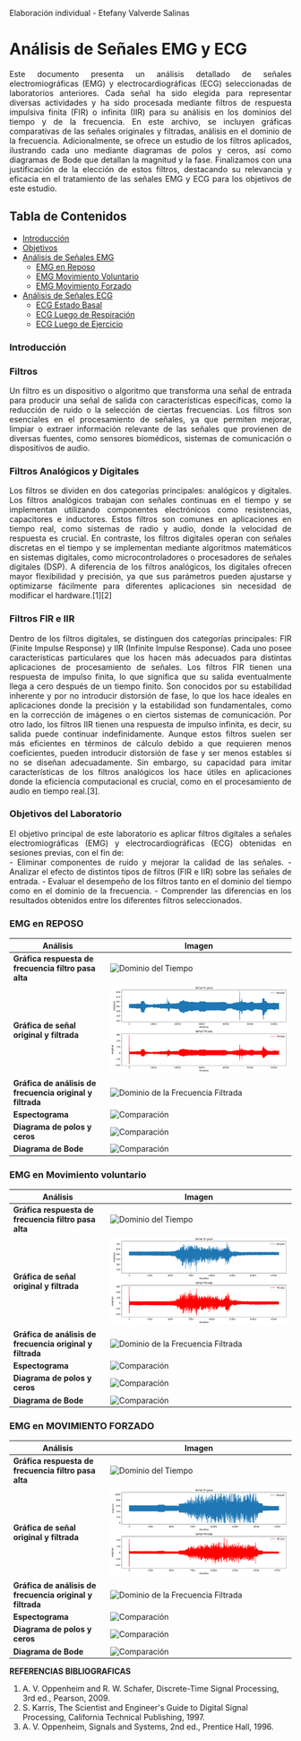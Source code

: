 Elaboración individual - Etefany Valverde Salinas 

# Análisis de Señales EMG y ECG

<div align="justify">

Este documento presenta un análisis detallado de señales electromiográficas (EMG) y electrocardiográficas (ECG) seleccionadas de laboratorios anteriores. Cada señal ha sido elegida para representar diversas actividades y ha sido procesada mediante filtros de respuesta impulsiva finita (FIR) o infinita (IIR) para su análisis en los dominios del tiempo y de la frecuencia. En este archivo, se incluyen gráficas comparativas de las señales originales y filtradas, análisis en el dominio de la frecuencia. Adicionalmente, se ofrece un estudio de los filtros aplicados, ilustrando cada uno mediante diagramas de polos y ceros, así como diagramas de Bode que detallan la magnitud y la fase. Finalizamos con una justificación de la elección de estos filtros, destacando su relevancia y eficacia en el tratamiento de las señales EMG y ECG para los objetivos de este estudio.

</div>


## Tabla de Contenidos
-  [Introducción](#Introducción)
-  [Objetivos](#objetivos)
-  [Análisis de Señales EMG](#análisis-de-señales-emg)
    - [EMG en Reposo](#emg-en-reposo)
    - [EMG Movimiento Voluntario](#emg-movimiento-voluntario)
    - [EMG Movimiento Forzado](#emg-movimiento-forzado)
- [Análisis de Señales ECG](#análisis-de-señales-ecg)
  - [ECG Estado Basal](#ecg-estado-basal)
  - [ECG Luego de Respiración](#ecg-luego-de-respiración)
  - [ECG Luego de Ejercicio](#ecg-luego-de-ejercicio)
   
### Introducción

### Filtros
<div align="justify">
Un filtro es un dispositivo o algoritmo que transforma una señal de entrada para producir una señal de salida con características específicas, como la reducción de ruido o la selección de ciertas frecuencias. Los filtros son esenciales en el procesamiento de señales, ya que permiten mejorar, limpiar o extraer información relevante de las señales que provienen de diversas fuentes, como sensores biomédicos, sistemas de comunicación o dispositivos de audio.
</div>

### Filtros Analógicos y Digitales
<div align="justify">
Los filtros se dividen en dos categorías principales: analógicos y digitales. Los filtros analógicos trabajan con señales continuas en el tiempo y se implementan utilizando componentes electrónicos como resistencias, capacitores e inductores. Estos filtros son comunes en aplicaciones en tiempo real, como sistemas de radio y audio, donde la velocidad de respuesta es crucial. En contraste, los filtros digitales operan con señales discretas en el tiempo y se implementan mediante algoritmos matemáticos en sistemas digitales, como microcontroladores o procesadores de señales digitales (DSP). A diferencia de los filtros analógicos, los digitales ofrecen mayor flexibilidad y precisión, ya que sus parámetros pueden ajustarse y optimizarse fácilmente para diferentes aplicaciones sin necesidad de modificar el hardware.[1][2]
</div>

### Filtros FIR e IIR
<div align="justify">
Dentro de los filtros digitales, se distinguen dos categorías principales: FIR (Finite Impulse Response) y IIR (Infinite Impulse Response). Cada uno posee características particulares que los hacen más adecuados para distintas aplicaciones de procesamiento de señales. Los filtros FIR tienen una respuesta de impulso finita, lo que significa que su salida eventualmente llega a cero después de un tiempo finito. Son conocidos por su estabilidad inherente y por no introducir distorsión de fase, lo que los hace ideales en aplicaciones donde la precisión y la estabilidad son fundamentales, como en la corrección de imágenes o en ciertos sistemas de comunicación. Por otro lado, los filtros IIR tienen una respuesta de impulso infinita, es decir, su salida puede continuar indefinidamente. Aunque estos filtros suelen ser más eficientes en términos de cálculo debido a que requieren menos coeficientes, pueden introducir distorsión de fase y ser menos estables si no se diseñan adecuadamente. Sin embargo, su capacidad para imitar características de los filtros analógicos los hace útiles en aplicaciones donde la eficiencia computacional es crucial, como en el procesamiento de audio en tiempo real.[3].
</div>


### Objetivos del Laboratorio
<div align="justify">
El objetivo principal de este laboratorio es aplicar filtros digitales a señales electromiográficas (EMG) y electrocardiográficas (ECG) obtenidas en sesiones previas, con el fin de:
</div>

<div align="justify">
- Eliminar componentes de ruido y mejorar la calidad de las señales.
- Analizar el efecto de distintos tipos de filtros (FIR e IIR) sobre las señales de entrada.
- Evaluar el desempeño de los filtros tanto en el dominio del tiempo como en el dominio de la frecuencia.
- Comprender las diferencias en los resultados obtenidos entre los diferentes filtros seleccionados.
</div>


### EMG en REPOSO

| Análisis                                              | Imagen                                                                                                        |
|------------------------------------------------------|---------------------------------------------------------------------------------------------------------------|
| **Gráfica respuesta de frecuencia filtro pasa alta**                  | ![Dominio del Tiempo](https://github.com/Peeta18/ISB_Grupo3/blob/main/ISB/Laboratorios/L7_procesamiento_de_se%C3%B1ales/Imagenes_Estefany/REPOSO/respuesta%20de%20frecuencai%20filtro%20pasa%20alto.png) |
| **Gráfica de señal original y filtrada**| ![Dominio de la Frecuencia Raw](https://github.com/Peeta18/ISB_Grupo3/blob/main/ISB/Laboratorios/L7_procesamiento_de_se%C3%B1ales/Imagenes_Estefany/REPOSO/se%C3%B1ale%20original%20y%20filtrada.png) |
| **Gráfica de análisis de frecuencia original y filtrada** | ![Dominio de la Frecuencia Filtrada](https://github.com/Peeta18/ISB_Grupo3/blob/main/ISB/Laboratorios/L7_procesamiento_de_se%C3%B1ales/Imagenes_Estefany/REPOSO/analisis%20frecuencia%20origial%20y%20filtrada.png) |
| **Espectograma**                            | ![Comparación](https://github.com/Peeta18/ISB_Grupo3/blob/main/ISB/Laboratorios/L7_procesamiento_de_se%C3%B1ales/Imagenes_Estefany/REPOSO/espectograma.png)                 |
| **Diagrama de polos y ceros**                            | ![Comparación](https://github.com/Peeta18/ISB_Grupo3/blob/main/ISB/Laboratorios/L7_procesamiento_de_se%C3%B1ales/Imagenes_Estefany/REPOSO/diagrama%20polos%20y%20ceros.png)                 |
| **Diagrama de Bode**                            | ![Comparación](https://github.com/Peeta18/ISB_Grupo3/blob/main/ISB/Laboratorios/L7_procesamiento_de_se%C3%B1ales/Imagenes_Estefany/REPOSO/diagrama%20de%20bode.png)                 |

### EMG en Movimiento voluntario

| Análisis                                              | Imagen                                                                                                        |
|------------------------------------------------------|---------------------------------------------------------------------------------------------------------------|
| **Gráfica respuesta de frecuencia filtro pasa alta**                  | ![Dominio del Tiempo](https://github.com/Peeta18/ISB_Grupo3/blob/main/ISB/Laboratorios/L7_procesamiento_de_se%C3%B1ales/Imagenes_Estefany/VOLUNTARIO/analisis%20de%20frecuencia.png) |
| **Gráfica de señal original y filtrada**| ![Dominio de la Frecuencia Raw](https://github.com/Peeta18/ISB_Grupo3/blob/main/ISB/Laboratorios/L7_procesamiento_de_se%C3%B1ales/Imagenes_Estefany/VOLUNTARIO/se%C3%B1al%20original%20y%20filtrada.png) |
| **Gráfica de análisis de frecuencia original y filtrada** | ![Dominio de la Frecuencia Filtrada](https://github.com/Peeta18/ISB_Grupo3/blob/main/ISB/Laboratorios/L7_procesamiento_de_se%C3%B1ales/Imagenes_Estefany/REPOSO/analisis%20frecuencia%20origial%20y%20filtrada.png) |
| **Espectograma**                            | ![Comparación](https://github.com/Peeta18/ISB_Grupo3/blob/main/ISB/Laboratorios/L7_procesamiento_de_se%C3%B1ales/Imagenes_Estefany/VOLUNTARIO/espectograma.png)                 |
| **Diagrama de polos y ceros**                            | ![Comparación](https://github.com/Peeta18/ISB_Grupo3/blob/main/ISB/Laboratorios/L7_procesamiento_de_se%C3%B1ales/Imagenes_Estefany/VOLUNTARIO/diagrama%20de%20polos%20y%20ceros.png)                 |
| **Diagrama de Bode**                            | ![Comparación](https://github.com/Peeta18/ISB_Grupo3/blob/main/ISB/Laboratorios/L7_procesamiento_de_se%C3%B1ales/Imagenes_Estefany/VOLUNTARIO/diagrama%20de%20bode.png)                 |


### EMG en MOVIMIENTO FORZADO

| Análisis                                              | Imagen                                                                                                        |
|------------------------------------------------------|---------------------------------------------------------------------------------------------------------------|
| **Gráfica respuesta de frecuencia filtro pasa alta**                  | ![Dominio del Tiempo](https://github.com/Peeta18/ISB_Grupo3/blob/main/ISB/Laboratorios/L7_procesamiento_de_se%C3%B1ales/Imagenes_Estefany/MAX/respuesta%20de%20frecuencia%20pasa%20alto.png) |
| **Gráfica de señal original y filtrada**| ![Dominio de la Frecuencia Raw](https://github.com/Peeta18/ISB_Grupo3/blob/main/ISB/Laboratorios/L7_procesamiento_de_se%C3%B1ales/Imagenes_Estefany/MAX/se%C3%B1al%20original%20y%20filtrada.png) |
| **Gráfica de análisis de frecuencia original y filtrada** | ![Dominio de la Frecuencia Filtrada](https://github.com/Peeta18/ISB_Grupo3/blob/main/ISB/Laboratorios/L7_procesamiento_de_se%C3%B1ales/Imagenes_Estefany/MAX/analisis%20de%20frecuencia.png) |
| **Espectograma**                            | ![Comparación](https://github.com/Peeta18/ISB_Grupo3/blob/main/ISB/Laboratorios/L7_procesamiento_de_se%C3%B1ales/Imagenes_Estefany/MAX/espectograma.png)                 |
| **Diagrama de polos y ceros**                            | ![Comparación](https://github.com/Peeta18/ISB_Grupo3/blob/main/ISB/Laboratorios/L7_procesamiento_de_se%C3%B1ales/Imagenes_Estefany/MAX/diagrama%20de%20polos%20y%20ceros.png)                 |
| **Diagrama de Bode**                            | ![Comparación](https://github.com/Peeta18/ISB_Grupo3/blob/main/ISB/Laboratorios/L7_procesamiento_de_se%C3%B1ales/Imagenes_Estefany/MAX/diagrama%20de%20bode.png)                 |





**REFERENCIAS BIBLIOGRAFICAS**
1. A. V. Oppenheim and R. W. Schafer, Discrete-Time Signal Processing, 3rd ed., Pearson, 2009.
2. S. Karris, The Scientist and Engineer's Guide to Digital Signal Processing, California Technical Publishing, 1997.
3. A. V. Oppenheim, Signals and Systems, 2nd ed., Prentice Hall, 1996.
